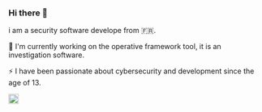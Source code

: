 ### Hi there 👋

i am a security software develope from 🇫🇷.

🔭 I'm currently working on the operative framework tool, it is an investigation software.

⚡ I have been passionate about cybersecurity and development since the age of 13.

<a href="https://twitter.com/graniet75" target="blank"><img align="center" src="https://cdn.jsdelivr.net/npm/simple-icons@3.0.1/icons/twitter.svg" alt="graniet75" height="20" width="20" /></a>


